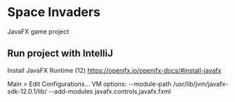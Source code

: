 # Space Invaders

JavaFX game project

## Run project with IntelliJ

Install JavaFX Runtime (12)
https://openjfx.io/openjfx-docs/#install-javafx

Main > Edit Configurations...
VM options: --module-path /usr/lib/jvm/javafx-sdk-12.0.1/lib/ --add-modules javafx.controls,javafx.fxml

